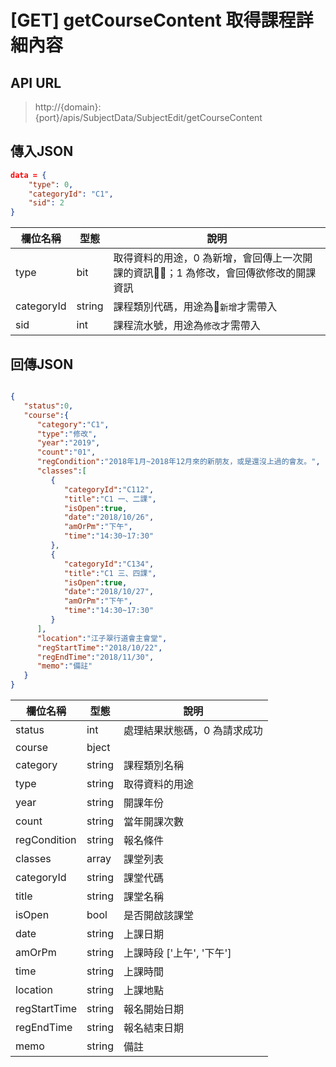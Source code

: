# [GET] getCourseContent 取得課程詳細內容

## API URL
> http://{domain}:{port}/apis/SubjectData/SubjectEdit/getCourseContent

## 傳入JSON
```json
data = {
    "type": 0,
    "categoryId": "C1",
    "sid": 2
}
```

欄位名稱 | 型態 | 說明
-- | - | -
type | bit | 取得資料的用途，0 為新增，會回傳上一次開課的資訊；1 為修改，會回傳欲修改的開課資訊
categoryId | string | 課程類別代碼，用途為`新增`才需帶入
sid | int | 課程流水號，用途為`修改`才需帶入

## 回傳JSON
```json

{  
   "status":0,
   "course":{  
      "category":"C1",
      "type":"修改",
      "year":"2019",
      "count":"01",
      "regCondition":"2018年1月~2018年12月來的新朋友，或是還沒上過的會友。",
      "classes":[  
         {  
            "categoryId":"C112",
            "title":"C1 一、二課",
            "isOpen":true,
            "date":"2018/10/26",
            "amOrPm":"下午",
            "time":"14:30~17:30"
         },
         {  
            "categoryId":"C134",
            "title":"C1 三、四課",
            "isOpen":true,
            "date":"2018/10/27",
            "amOrPm":"下午",
            "time":"14:30~17:30"
         }
      ],
      "location":"江子翠行道會主會堂",
      "regStartTime":"2018/10/22",
      "regEndTime":"2018/11/30",
      "memo":"備註"
   }
}
```

欄位名稱 | 型態 | 說明
-- | - | -
status | int | 處理結果狀態碼，0 為請求成功
course | bject | 
category | string | 課程類別名稱
type | string | 取得資料的用途
year | string | 開課年份
count | string | 當年開課次數
regCondition | string | 報名條件
classes | array | 課堂列表
categoryId | string | 課堂代碼
title | string | 課堂名稱
isOpen | bool | 是否開啟該課堂
date | string | 上課日期
amOrPm | string | 上課時段 ['上午', '下午']
time | string | 上課時間
location | string | 上課地點
regStartTime | string | 報名開始日期
regEndTime | string | 報名結束日期
memo | string | 備註
